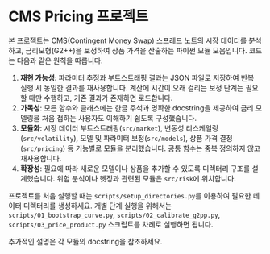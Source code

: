 # CMS Pricing 프로젝트

본 프로젝트는 CMS(Contingent Money Swap) 스프레드 노트의
시장 데이터를 분석하고, 금리모형(G2++)을 보정하여 상품 가격을 산출하는
파이썬 모듈 모음입니다. 코드는 다음과 같은 원칙을 따릅니다.

1. **재현 가능성**: 파라미터 추정과 부트스트래핑 결과는 JSON 파일로 저장하여
   반복 실행 시 동일한 결과를 재사용합니다. 계산에 시간이 오래 걸리는
   보정 단계는 필요할 때만 수행하고, 기존 결과가 존재하면 로드합니다.
2. **가독성**: 모든 함수와 클래스에는 한글 주석과 명확한 docstring을
   제공하여 금리 모델링을 처음 접하는 사용자도 이해하기 쉽도록 구성했습니다.
3. **모듈화**: 시장 데이터 부트스트래핑(`src/market`), 변동성 리스케일링
   (`src/volatility`), 모델 및 파라미터 보정(`src/models`), 상품 가격 결정
   (`src/pricing`) 등 기능별로 모듈을 분리했습니다. 공통 함수는 중복
   정의하지 않고 재사용합니다.
4. **확장성**: 필요에 따라 새로운 모델이나 상품을 추가할 수 있도록
   디렉터리 구조를 설계했습니다. 위험 분석이나 헷징과 관련된 모듈은
   `src/risk`에 위치합니다.

프로젝트를 처음 실행할 때는 `scripts/setup_directories.py`를 이용하여
필요한 데이터 디렉터리를 생성하세요. 개별 단계 실행을 위해서는
`scripts/01_bootstrap_curve.py`, `scripts/02_calibrate_g2pp.py`,
`scripts/03_price_product.py` 스크립트를 차례로 실행하면 됩니다.

추가적인 설명은 각 모듈의 docstring을 참조하세요.